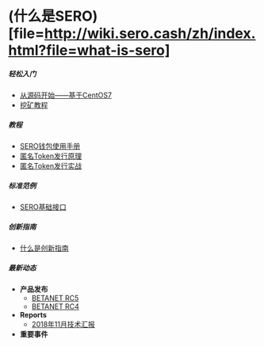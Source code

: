 # (什么是SERO)[file=http://wiki.sero.cash/zh/index.html?file=what-is-sero]

##### 轻松入门

- [从源码开始——基于CentOS7](?file=Start/from-the-sourcecode-base-on-centos7)
- [挖矿教程](?file=Start/from-the-binary-package)

##### 教程

- [SERO钱包使用手册](?file=Tutorial/manual-of-wallet)
- [匿名Token发行原理](?file=Tutorial/principle-of-anonymous-token)
- [匿名Token发行实战](?file=Tutorial/practice-of-anonymous-token)

##### 标准范例

- [SERO基础接口](?file=Example/sero-basic-interface)

##### 创新指南

- [什么是创新指南](?file=Innovation/what-is-innovation-guide)

##### 最新动态

- **产品发布**
  - [BETANET RC5](?file=News/Release/SERO-BETANET-RC5)
  - [BETANET RC4](?file=News/Release/SERO-BETANET-RC4)
- **Reports**
  - [2018年11月技术汇报](?file=News/Report/201811-tech-report)
- **重要事件**
